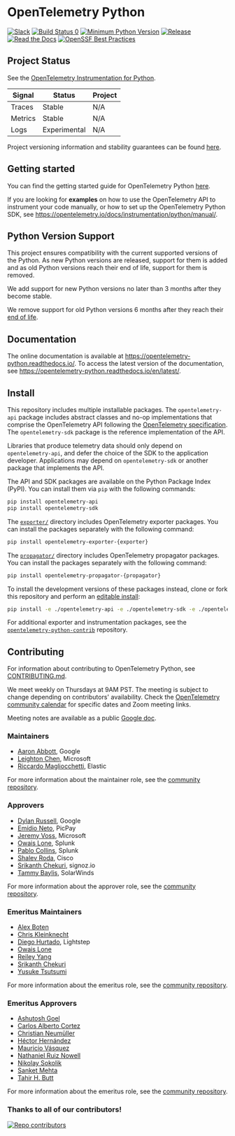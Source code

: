 # OpenTelemetry Python
[![Slack](https://img.shields.io/badge/slack-@cncf/otel/python-brightgreen.svg?logo=slack)](https://cloud-native.slack.com/archives/C01PD4HUVBL)
[![Build Status 0](https://github.com/open-telemetry/opentelemetry-python/actions/workflows/test_0.yml/badge.svg?branch=main)](https://github.com/open-telemetry/opentelemetry-python/actions/workflows/test_0.yml)
[![Minimum Python Version](https://img.shields.io/badge/python-3.9+-blue.svg)](https://www.python.org/downloads/)
[![Release](https://img.shields.io/github/v/release/open-telemetry/opentelemetry-python?include_prereleases&style=)](https://github.com/open-telemetry/opentelemetry-python/releases/)
[![Read the Docs](https://readthedocs.org/projects/opentelemetry-python/badge/?version=latest)](https://opentelemetry-python.readthedocs.io/en/latest/)
[![OpenSSF Best Practices](https://www.bestpractices.dev/projects/11060/badge)](https://www.bestpractices.dev/projects/11060)

## Project Status

See the [OpenTelemetry Instrumentation for Python](https://opentelemetry.io/docs/instrumentation/python/#status-and-releases).

| Signal  | Status       | Project |
| ------- | ------------ | ------- |
| Traces  | Stable       | N/A     |
| Metrics | Stable       | N/A     |
| Logs    | Experimental | N/A     |

Project versioning information and stability guarantees can be found [here](./rationale.md#versioning-and-releasing).

## Getting started

You can find the getting started guide for OpenTelemetry Python [here](https://opentelemetry.io/docs/instrumentation/python/getting-started/).

If you are looking for **examples** on how to use the OpenTelemetry API to
instrument your code manually, or how to set up the OpenTelemetry
Python SDK, see https://opentelemetry.io/docs/instrumentation/python/manual/.

## Python Version Support

This project ensures compatibility with the current supported versions of the Python. As new Python versions are released, support for them is added and
as old Python versions reach their end of life, support for them is removed.

We add support for new Python versions no later than 3 months after they become stable.

We remove support for old Python versions 6 months after they reach their [end of life](https://devguide.python.org/devcycle/#end-of-life-branches).


## Documentation

The online documentation is available at https://opentelemetry-python.readthedocs.io/.
To access the latest version of the documentation, see
https://opentelemetry-python.readthedocs.io/en/latest/.

## Install

This repository includes multiple installable packages. The `opentelemetry-api`
package includes abstract classes and no-op implementations that comprise the OpenTelemetry API following the
[OpenTelemetry specification](https://github.com/open-telemetry/opentelemetry-specification).
The `opentelemetry-sdk` package is the reference implementation of the API.

Libraries that produce telemetry data should only depend on `opentelemetry-api`,
and defer the choice of the SDK to the application developer. Applications may
depend on `opentelemetry-sdk` or another package that implements the API.

The API and SDK packages are available on the Python Package Index (PyPI). You can install them via `pip` with the following commands:

```sh
pip install opentelemetry-api
pip install opentelemetry-sdk
```

The
[`exporter/`](https://github.com/open-telemetry/opentelemetry-python/tree/main/exporter)
directory includes OpenTelemetry exporter packages. You can install the packages separately with the following command:

```sh
pip install opentelemetry-exporter-{exporter}
```

The
[`propagator/`](https://github.com/open-telemetry/opentelemetry-python/tree/main/propagator)
directory includes OpenTelemetry propagator packages. You can install the packages separately with the following command:

```sh
pip install opentelemetry-propagator-{propagator}
```

To install the development versions of these packages instead, clone or fork
this repository and perform an [editable
install](https://pip.pypa.io/en/stable/reference/pip_install/#editable-installs):

```sh
pip install -e ./opentelemetry-api -e ./opentelemetry-sdk -e ./opentelemetry-semantic-conventions
```

For additional exporter and instrumentation packages, see the 
[`opentelemetry-python-contrib`](https://github.com/open-telemetry/opentelemetry-python-contrib) repository.

## Contributing

For information about contributing to OpenTelemetry Python, see [CONTRIBUTING.md](CONTRIBUTING.md).

We meet weekly on Thursdays at 9AM PST. The meeting is subject to change depending on contributors' availability. Check the [OpenTelemetry community calendar](https://calendar.google.com/calendar/embed?src=c_2bf73e3b6b530da4babd444e72b76a6ad893a5c3f43cf40467abc7a9a897f977%40group.calendar.google.com) for specific dates and Zoom meeting links.

Meeting notes are available as a public [Google doc](https://docs.google.com/document/d/1CIMGoIOZ-c3-igzbd6_Pnxx1SjAkjwqoYSUWxPY8XIs/edit).

### Maintainers

- [Aaron Abbott](https://github.com/aabmass), Google
- [Leighton Chen](https://github.com/lzchen), Microsoft
- [Riccardo Magliocchetti](https://github.com/xrmx), Elastic

For more information about the maintainer role, see the [community repository](https://github.com/open-telemetry/community/blob/main/guides/contributor/membership.md#maintainer).

### Approvers

- [Dylan Russell](https://github.com/dylanrussell), Google
- [Emídio Neto](https://github.com/emdneto), PicPay
- [Jeremy Voss](https://github.com/jeremydvoss), Microsoft
- [Owais Lone](https://github.com/owais), Splunk
- [Pablo Collins](https://github.com/pmcollins), Splunk
- [Shalev Roda](https://github.com/shalevr), Cisco
- [Srikanth Chekuri](https://github.com/srikanthccv), signoz.io
- [Tammy Baylis](https://github.com/tammy-baylis-swi), SolarWinds

For more information about the approver role, see the [community repository](https://github.com/open-telemetry/community/blob/main/guides/contributor/membership.md#approver).

### Emeritus Maintainers

- [Alex Boten](https://github.com/codeboten)
- [Chris Kleinknecht](https://github.com/c24t)
- [Diego Hurtado](https://github.com/ocelotl), Lightstep
- [Owais Lone](https://github.com/owais)
- [Reiley Yang](https://github.com/reyang)
- [Srikanth Chekuri](https://github.com/srikanthccv)
- [Yusuke Tsutsumi](https://github.com/toumorokoshi)

For more information about the emeritus role, see the [community repository](https://github.com/open-telemetry/community/blob/main/guides/contributor/membership.md#emeritus-maintainerapprovertriager).

### Emeritus Approvers

- [Ashutosh Goel](https://github.com/ashu658)
- [Carlos Alberto Cortez](https://github.com/carlosalberto)
- [Christian Neumüller](https://github.com/Oberon00)
- [Héctor Hernández](https://github.com/hectorhdzg)
- [Mauricio Vásquez](https://github.com/mauriciovasquezbernal)
- [Nathaniel Ruiz Nowell](https://github.com/NathanielRN)
- [Nikolay Sokolik](https://github.com/oxeye-nikolay)
- [Sanket Mehta](https://github.com/sanketmehta28)
- [Tahir H. Butt](https://github.com/majorgreys)

For more information about the emeritus role, see the [community repository](https://github.com/open-telemetry/community/blob/main/guides/contributor/membership.md#emeritus-maintainerapprovertriager).

### Thanks to all of our contributors!

<a href="https://github.com/open-telemetry/opentelemetry-python/graphs/contributors">
  <img alt="Repo contributors" src="https://contrib.rocks/image?repo=open-telemetry/opentelemetry-python" />
</a>
